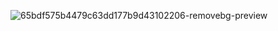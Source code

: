 


 ![65bdf575b4479c63dd177b9d43102206-removebg-preview](https://github.com/user-attachments/assets/24224345-4539-486b-86df-cfdbf22796ad)

         
